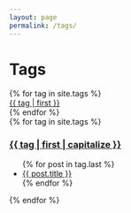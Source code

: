 ```yaml
---
layout: page
permalink: /tags/
---
```


<h1 id="Tags" class="title">Tags</h1>
<div id="tags-head">
    <div class="tags-list">
        {% for tag in site.tags %}
            <div class="tag-boxs"><a href="#{{ tag | first }}">{{ tag | first }}</a></div>
        {% endfor %}
    </div>
</div>
<main>
    <div class="tag-container">
        {% for tag in site.tags %}
            <h3 id="{{ tag | first }}"><a href="#Tags">{{ tag | first | capitalize }}</a></h3>
            <ul>
                {% for post in tag.last %} 
                    <li class="tags"><a href="{{ post.url }}">{{ post.title }}</a></li>
                {% endfor %}
            </ul>
        {% endfor %}
    </div>
</main>

